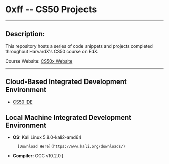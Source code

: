 # 0xff -- CS50 Projects
-----------------------
## Description:

This repository hosts a series of code snippets and projects completed throughout HarvardX's CS50 course on EdX.

Course Website: [CS50x Website](https://cs50.harvard.edu/x/2020/)

--------------------------------------------------------
## Cloud-Based Integrated Development Environment
* [CS50 IDE](https://ide.cs50.io/)

## Local Machine Integrated Development Environment
* **OS:** Kali Linux 5.8.0-kali2-amd64

        [Download Here](https://www.kali.org/downloads/)
* **Compiler:** GCC v10.2.0 [
